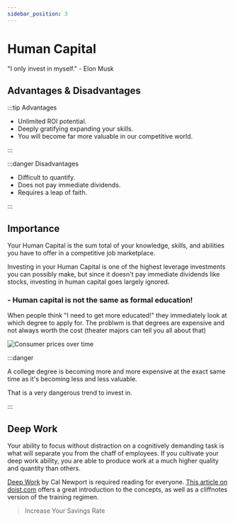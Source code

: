 ```yaml
---
sidebar_position: 3
---
```


# Human Capital

"I only invest in myself." - Elon Musk

## Advantages & Disadvantages

:::tip Advantages

- Unlimited ROI potential.
- Deeply gratifying expanding your skills.
- You will become far more valuable in our competitive world.

:::

:::danger Disadvantages

- Difficult to quantify.
- Does not pay immediate dividends.
- Requires a leap of faith.

:::

## Importance

Your Human Capital is the sum total of your knowledge, skills, and abilities you have to offer in a competitive job marketplace.

Investing in your Human Capital is one of the highest leverage investments you can possibly make, but since it doesn't pay immediate dividends like stocks, investing in human capital goes largely ignored.

### - Human capital is not the same as formal education!

When people think "I need to get more educated!" they immediately look at which degree to apply for. The problwm is that degrees are expensive and not always worth the cost (theater majors can tell you all about that)

![Consumer prices over time](/img/20yr-price-changes.svg)

:::danger

A college degree is becoming more and more expensive at the exact same time as it's becoming less and less valuable. 

That is a very dangerous trend to invest in.

:::

## Deep Work

Your ability to focus without distraction on a cognitively demanding task is what will separate you from the chaff of employees. If you cultivate your deep work ability, you are able to produce work at a much higher quality and quantity than others.

[Deep Work](https://www.amazon.com/dp/B013UWFM52/ref=dp-kindle-redirect?_encoding=UTF8&btkr=1) by Cal Newport is required reading for everyone. [This article on doist.com](https://blog.doist.com/deep-work/) offers a great introduction to the concepts, as well as a cliffnotes version of the training regimen.

>Increase Your Savings Rate